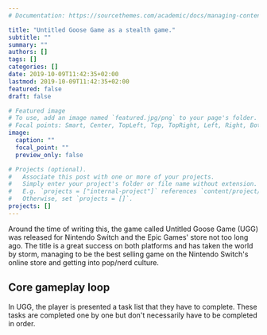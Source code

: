 ```yaml
---
# Documentation: https://sourcethemes.com/academic/docs/managing-content/

title: "Untitled Goose Game as a stealth game."
subtitle: ""
summary: ""
authors: []
tags: []
categories: []
date: 2019-10-09T11:42:35+02:00
lastmod: 2019-10-09T11:42:35+02:00
featured: false
draft: false

# Featured image
# To use, add an image named `featured.jpg/png` to your page's folder.
# Focal points: Smart, Center, TopLeft, Top, TopRight, Left, Right, BottomLeft, Bottom, BottomRight.
image:
  caption: ""
  focal_point: ""
  preview_only: false

# Projects (optional).
#   Associate this post with one or more of your projects.
#   Simply enter your project's folder or file name without extension.
#   E.g. `projects = ["internal-project"]` references `content/project/deep-learning/index.md`.
#   Otherwise, set `projects = []`.
projects: []
---
```


Around the time of writing this, the game called Untitled Goose Game (UGG) was released
for Nintendo Switch and the Epic Games' store not too long ago. The title is a
great success on both platforms and has taken the world by storm, managing to be
the best selling game on the Nintendo Switch's online store and getting into
pop/nerd culture.

## Core gameplay loop

In UGG, the player is presented a task list that they have to complete.
These tasks are completed one by one but don't necessarily have to be completed in
order.
